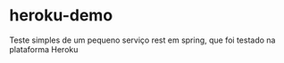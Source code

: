 # heroku-demo

Teste simples de um pequeno serviço rest em spring, que foi testado na plataforma Heroku
